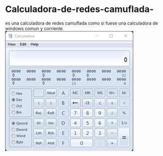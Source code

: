 # Calculadora-de-redes-camuflada-
es una calculadora de redes camuflada como si fuese una calculadora de windows comun y corriente
![Alt text](https://github.com/gabyvespasiano/Calculadora-de-redes-camuflada-/blob/main/calculadora.png "Optional title")
